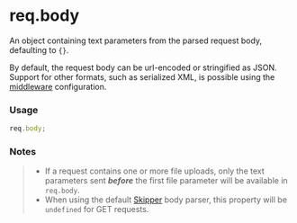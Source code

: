 # req.body

An object containing text parameters from the parsed request body, defaulting to `{}`.

By default, the request body can be url-encoded or stringified as JSON.  Support for other formats, such as serialized XML, is possible using the [middleware](http://sailsjs.org/documentation/concepts/Middleware) configuration.

### Usage
```js
req.body;
```

### Notes
>+ If a request contains one or more file uploads, only the text parameters sent _**before**_ the first file parameter will be available in `req.body`.
>+ When using the default [Skipper](https://github.com/balderdashy/skipper) body parser, this property will be `undefined` for GET requests.



<docmeta name="displayName" value="req.body">
<docmeta name="pageType" value="property">

